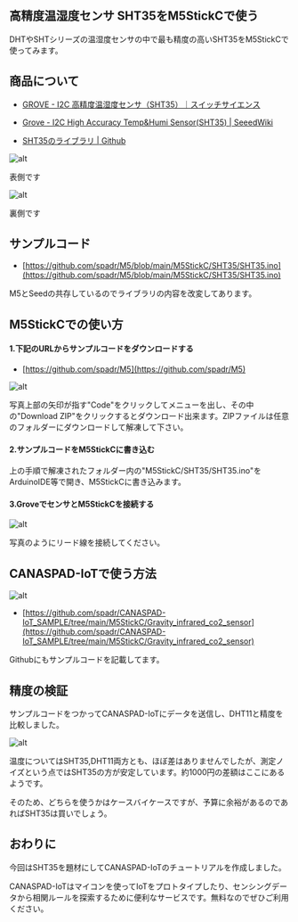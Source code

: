 ## 高精度温湿度センサ SHT35をM5StickCで使う
DHTやSHTシリーズの温湿度センサの中で最も精度の高いSHT35をM5StickCで使ってみます。


## 商品について  
- [GROVE - I2C 高精度温湿度センサ（SHT35）｜スイッチサイエンス](https://www.switch-science.com/catalog/5337/)

- [Grove - I2C High Accuracy Temp&Humi Sensor(SHT35) | SeeedWiki ](https://wiki.seeedstudio.com/Grove-I2C_High_Accuracy_Temp%26Humi_Sensor-SHT35/)

- [SHT35のライブラリ | Github ](https://github.com/Seeed-Studio/Seeed_SHT35)


![alt](/media/post_content_images/0011_00.jpg)

表側です

![alt](/media/post_content_images/0011_01.jpg)

裏側です  

## サンプルコード  

- [https://github.com/spadr/M5/blob/main/M5StickC/SHT35/SHT35.ino](https://github.com/spadr/M5/blob/main/M5StickC/SHT35/SHT35.ino)


M5とSeedの共存しているのでライブラリの内容を改変してあります。  

## M5StickCでの使い方  


#### 1.下記のURLからサンプルコードをダウンロードする  
- [https://github.com/spadr/M5](https://github.com/spadr/M5)

![alt](/media/post_content_images/0006_05.jpg)

写真上部の矢印が指す"Code"をクリックしてメニューを出し、その中の"Download ZIP"をクリックするとダウンロード出来ます。ZIPファイルは任意のフォルダーにダウンロードして解凍して下さい。

#### 2.サンプルコードをM5StickCに書き込む  
上の手順で解凍されたフォルダー内の"M5StickC/SHT35/SHT35.ino"をArduinoIDE等で開き、M5StickCに書き込みます。

#### 3.GroveでセンサとM5StickCを接続する  

![alt](/media/post_content_images/0011_02.jpg)

写真のようにリード線を接続してください。

## CANASPAD-IoTで使う方法 


![alt](/media/post_content_images/0008_07.png)

- [https://github.com/spadr/CANASPAD-IoT_SAMPLE/tree/main/M5StickC/Gravity_infrared_co2_sensor](https://github.com/spadr/CANASPAD-IoT_SAMPLE/tree/main/M5StickC/Gravity_infrared_co2_sensor)

Githubにもサンプルコードを記載してます。


## 精度の検証
サンプルコードをつかってCANASPAD-IoTにデータを送信し、DHT11と精度を比較しました。

![alt](/media/post_content_images/0011_03.png)

温度についてはSHT35,DHT11両方とも、ほぼ差はありませんでしたが、測定ノイズという点ではSHT35の方が安定しています。約1000円の差額はここにあるようです。

そのため、どちらを使うかはケースバイケースですが、予算に余裕があるのであればSHT35は買いでしょう。


## おわりに
今回はSHT35を題材にしてCANASPAD-IoTのチュートリアルを作成しました。

CANASPAD-IoTはマイコンを使ってIoTをプロトタイプしたり、センシングデータから相関ルールを探索するために便利なサービスです。無料なのでぜひご利用ください。

